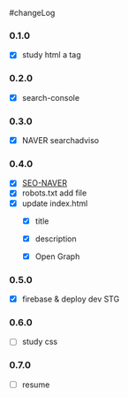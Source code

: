 #changeLog


### 0.1.0
- [x] study html a tag


### 0.2.0
- [x] search-console


### 0.3.0
- [X] NAVER searchadviso


### 0.4.0
- [X] [SEO-NAVER](https://github.com/jsmin6330/jsmin6330.github.io/issues/4)
- [X] robots.txt add file
- [X] update index.html
    - [X] title
    - [X] description
    - [X] Open Graph


### 0.5.0
- [X] firebase & deploy dev STG


### 0.6.0
- [ ] study css


### 0.7.0
- [ ] resume

